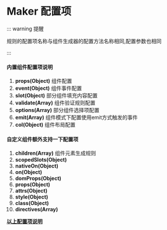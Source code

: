 # Maker 配置项

::: warning 提醒

规则的配置项名称与组件生成器的配置方法名称相同,配置参数也相同

:::

#### 内置**组件配置项说明**

1. **props\(Object\)** 组件配置
2. **event\(Object\)** 组件事件配置
3. **slot\(Object\)** 部分组件填充内容配置
4. **validate\(Array\)** 组件验证规则配置
5. **options\(Array\)** 部分组件选择项配置
6. **emit\(Array\)** 组件模式下配置使用emit方式触发的事件
7. **col\(Object\)** 组件布局配置

#### 自定义组件额外支持一下配置项

1. **children\(Array\)** 组件元素生成规则
2. **scopedSlots\(Object\)**
3. **nativeOn\(Object\)**
4. **on\(Object\)**
5. **domProps\(Object\)**
6. **props\(Object\)**
7. **attrs\(Object\)**
8. **style\(Object\)**
9. **class\(Object\)**
10. **directives\(Array\)**




**[以上配置项说明](https://cn.vuejs.org/v2/guide/render-function.html#%E6%B7%B1%E5%85%A5-data-%E5%AF%B9%E8%B1%A1l)**
